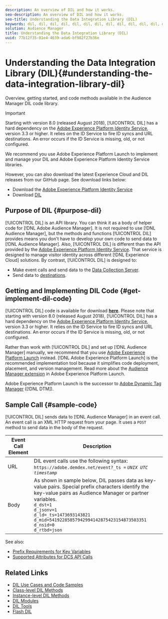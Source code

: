 ```yaml
---
description: An overview of DIL and how it works.
seo-description: An overview of DIL and how it works.
seo-title: Understanding the Data Integration Library (DIL)
keywords: dil, dil, dil, dil, dil, dil, dil, dil, dil, dil, dil, dil, dil, dil, dil, dil, dil, dil, dil, dil, dil, dil, dil, dil, dil, dil, dil, dil, dil, dil, dil, dil, dil, dil, 
solution: Audience Manager
title: Understanding the Data Integration Library (DIL)
uuid: 77b12f35-81e4-4639-ada6-bf982f27b36e
---
```


# Understanding the Data Integration Library (DIL){#understanding-the-data-integration-library-dil}

Overview, getting started, and code methods available in the Audience Manager DIL code library.

>[!IMPORTANT]
>
>Starting with version 8.0 (released August 2018), [!UICONTROL DIL] has a hard dependency on the [Adobe Experience Platform Identity Service](https://docs.adobe.com/content/help/en/id-service/using/home.html), version 3.3 or higher. It relies on the ID Service to fire ID syncs and URL destinations. An error occurs if the ID Service is missing, old, or not configured. 
>
>We recommend you use Adobe Experience Platform Launch to implement and manage your DIL and Adobe Experience Platform Identity Service libraries.

However, you can also download the latest Experience Cloud and DIL releases from our GitHub page. See download links below:

* Download the [Adobe Experience Platform Identity Service](https://github.com/Adobe-Marketing-Cloud/id-service/releases)
* Download [DIL](https://github.com/Adobe-Marketing-Cloud/dil/releases)

## Purpose of DIL {#purpose-dil}

[!UICONTROL DIL] is an API library. You can think it as a body of helper code for [!DNL Adobe Audience Manager]. It is not required to use [!DNL Audience Manager], but the methods and functions [!UICONTROL DIL] provides means you don't have to develop your own code to send data to [!DNL Audience Manager]. Also, [!UICONTROL DIL] is different than the API provided by the [Adobe Experience Platform Identity Service](https://docs.adobe.com/content/help/en/id-service/using/home.html). That service is designed to manage visitor identity across different [!DNL Experience Cloud] solutions. By contrast, [!UICONTROL DIL] is designed to:

* Make event calls and send data to the [Data Collection Server](../reference/system-components/components-data-collection.md). 
* Send data to [destinations](../features/destinations/destinations.md).

## Getting and Implementing DIL Code {#get-implement-dil-code}

[!UICONTROL DIL] code is available for download **[here](https://github.com/Adobe-Marketing-Cloud/dil/releases)**. Please note that starting with version 8.0 (released August 2018), [!UICONTROL DIL] has a hard dependency on the [Adobe Experience Platform Identity Service](https://docs.adobe.com/content/help/en/id-service/using/home.html), version 3.3 or higher. It relies on the ID Service to fire ID syncs and URL destinations. An error occurs if the ID Service is missing, old, or not configured.

Rather than work with [!UICONTROL DIL] and set up [!DNL Audience Manager] manually, we recommend that you use [Adobe Experience Platform Launch](https://docs.adobelaunch.com/) instead. [!DNL Adobe Experience Platform Launch] is the recommended implementation tool because it simplifies code deployment, placement, and version management. Read more about the [Audience Manager extension](https://docs.adobelaunch.com/extension-reference/web/adobe-audience-manager-extension) in Adobe Experience Platform Launch.

Adobe Experience Platform Launch is the successor to [Adobe Dynamic Tag Manager](https://docs.adobe.com/content/help/en/dtm/using/c-overview.html) ([!DNL DTM]).

## Sample Call {#sample-code}

[!UICONTROL DIL] sends data to [!DNL Audience Manager] in an event call. An event call is an XML HTTP request from your page. It uses a `POST` method to send data in the body of the request.

| Event Call Element | Description |
|--- |--- |
|URL|DIL event calls use the following syntax: `https://adobe.demdex.net/event?_ts =` *`UNIX UTC timestamp`*|
|Body|As shown in sample below,  DIL passes data as key-value pairs. Special prefix characters identify the key-value pairs as Audience Manager or partner variables.<br>`d_dst=1`<br>`d_jsonv=1`<br>`d_ld=_ts=1473693143821`<br>`d_mid=54192285857942994142875423154873503351`<br>`d_nsid=0`<br>`d_rtbd=json`<br>|

See also:
* [Prefix Requirements for Key Variables](../features/traits/trait-variable-prefixes.md)
* [Supported Attributes for DCS API Calls](../api/dcs-intro/dcs-api-reference/dcs-keys.md)
  
## Related Links

* [DIL Use Cases and Code Samples](/help/using/dil/dil-use-cases.md)
* [Class-level DIL Methods](/help/using/dil/dil-class-overview/dil-start.md)
* [Instance-level DIL Methods](/help/using/dil/dil-instance-methods.md)
* [DIL Modules](/help/using/dil/dil-modules.md)
* [DIL Tools](/help/using/dil/dil-tools.md)
* [Flash DIL](/help/using/dil/dil-flash.md)